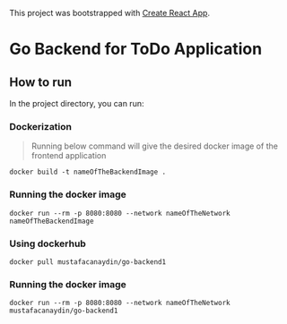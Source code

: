 This project was bootstrapped with [Create React App](https://github.com/facebook/create-react-app).

# Go Backend for ToDo Application

## How to run

In the project directory, you can run:

### Dockerization 

> Running below command will give the desired docker image of the frontend application
```
docker build -t nameOfTheBackendImage .
```

### Running the docker image

```
docker run --rm -p 8080:8080 --network nameOfTheNetwork nameOfTheBackendImage 
```

### Using dockerhub

```
docker pull mustafacanaydin/go-backend1
``` 

### Running the docker image

```
docker run --rm -p 8080:8080 --network nameOfTheNetwork mustafacanaydin/go-backend1 
```